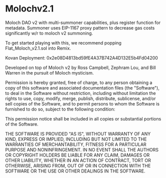 # Molochv2.1
Moloch DAO v2 with multi-summoner capabilities, plus register function for metadata. Summoner uses EIP-1167 proxy pattern to decrease gas costs significantly w/r to moloch v2 summoning. 

To get started playing with this, we recommend popping Flat_Moloch_v2.1.sol into Remix. 

Kovan Deployment: 0x2e08D4813bd59fE4A37B742A4D132E5b4Fd04200

Developed on top of Moloch v2 by Ross Campbell, Zephram Lou, and Bill Warren in the pursuit of Moloch mysticism. 

Permission is hereby granted, free of charge, to any person obtaining
a copy of this software and associated documentation files (the
"Software"), to deal in the Software without restriction, including
without limitation the rights to use, copy, modify, merge, publish,
distribute, sublicense, and/or sell copies of the Software, and to
permit persons to whom the Software is furnished to do so, subject to
the following condition:

This permission notice shall be included in all copies or substantial portions of the Software.


THE SOFTWARE IS PROVIDED "AS IS", WITHOUT WARRANTY OF ANY KIND, EXPRESS
OR IMPLIED, INCLUDING BUT NOT LIMITED TO THE WARRANTIES OF
MERCHANTABILITY, FITNESS FOR A PARTICULAR PURPOSE AND NONINFRINGEMENT.
IN NO EVENT SHALL THE AUTHORS OR COPYRIGHT HOLDERS BE LIABLE FOR ANY
CLAIM, DAMAGES OR OTHER LIABILITY, WHETHER IN AN ACTION OF CONTRACT,
TORT OR OTHERWISE, ARISING FROM, OUT OF OR IN CONNECTION WITH THE
SOFTWARE OR THE USE OR OTHER DEALINGS IN THE SOFTWARE.
